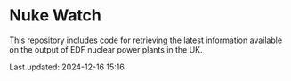 # Nuke Watch

This repository includes code for retrieving the latest information available on the output of EDF nuclear power plants in the UK.

Last updated: 2024-12-16 15:16
